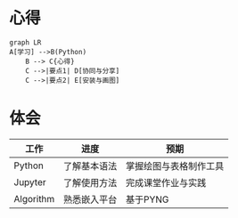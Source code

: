 # 心得

```mermaid
graph LR
A[学习] -->B(Python)
    B --> C{心得}
    C -->|要点1| D[协同与分享]
    C -->|要点2| E[安装与画图]

```
# 体会
工作| 进度 |  预期| 
-|-|-
Python | 了解基本语法 | 掌握绘图与表格制作工具 |
Jupyter |了解使用方法| 完成课堂作业与实践 |
Algorithm | 熟悉嵌入平台 | 基于PYNG |